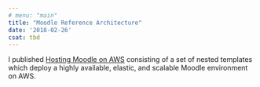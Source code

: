 ```yaml
---
# menu: "main"
title: "Moodle Reference Architecture"
date: '2018-02-26'
csat: tbd
---
```


I published [Hosting Moodle on AWS](https://github.com/aws-samples/aws-refarch-moodle) consisting of a set of nested templates which deploy a highly available, elastic, and scalable Moodle environment on AWS.

